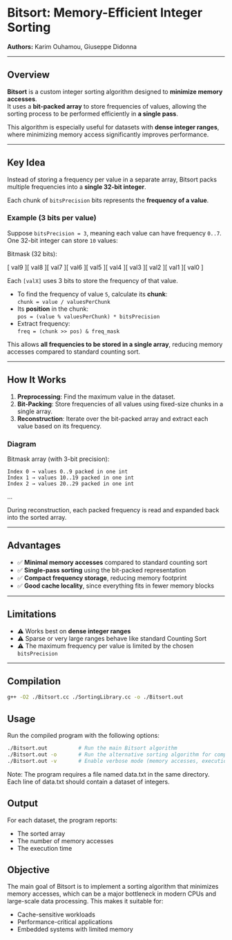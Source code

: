 # Bitsort: Memory-Efficient Integer Sorting

**Authors:** Karim Ouhamou, Giuseppe Didonna

---

## Overview

**Bitsort** is a custom integer sorting algorithm designed to **minimize memory accesses**.  
It uses a **bit-packed array** to store frequencies of values, allowing the sorting process to be performed efficiently in **a single pass**.

This algorithm is especially useful for datasets with **dense integer ranges**, where minimizing memory access significantly improves performance.

---

## Key Idea

Instead of storing a frequency per value in a separate array, Bitsort packs multiple frequencies into a **single 32-bit integer**.  

Each chunk of `bitsPrecision` bits represents the **frequency of a value**.

### Example (3 bits per value)

Suppose `bitsPrecision = 3`, meaning each value can have frequency `0..7`.  
One 32-bit integer can store `10` values:

Bitmask (32 bits):

[ val9 ][ val8 ][ val7 ][ val6 ][ val5 ][ val4 ][ val3 ][ val2 ][ val1 ][ val0 ]


Each `[valX]` uses 3 bits to store the frequency of that value.  

- To find the frequency of value `5`, calculate its **chunk**:  
  `chunk = value / valuesPerChunk`  
- Its **position** in the chunk:  
  `pos = (value % valuesPerChunk) * bitsPrecision`  
- Extract frequency:  
  `freq = (chunk >> pos) & freq_mask`

This allows **all frequencies to be stored in a single array**, reducing memory accesses compared to standard counting sort.

---

## How It Works

1. **Preprocessing**: Find the maximum value in the dataset.
2. **Bit-Packing**: Store frequencies of all values using fixed-size chunks in a single array.
3. **Reconstruction**: Iterate over the bit-packed array and extract each value based on its frequency.

### Diagram

Bitmask array (with 3-bit precision):

```
Index 0 → values 0..9 packed in one int
Index 1 → values 10..19 packed in one int
Index 2 → values 20..29 packed in one int
```
...


During reconstruction, each packed frequency is read and expanded back into the sorted array.

---

## Advantages

- ✅ **Minimal memory accesses** compared to standard counting sort  
- ✅ **Single-pass sorting** using the bit-packed representation  
- ✅ **Compact frequency storage**, reducing memory footprint  
- ✅ **Good cache locality**, since everything fits in fewer memory blocks  

---

## Limitations

- ⚠️ Works best on **dense integer ranges**  
- ⚠️ Sparse or very large ranges behave like standard Counting Sort  
- ⚠️ The maximum frequency per value is limited by the chosen `bitsPrecision`  

---

## Compilation

```bash
g++ -O2 ./Bitsort.cc ./SortingLibrary.cc -o ./Bitsort.out
```
## Usage

Run the compiled program with the following options:

```bash
./Bitsort.out          # Run the main Bitsort algorithm
./Bitsort.out -o       # Run the alternative sorting algorithm for comparison
./Bitsort.out -v       # Enable verbose mode (memory accesses, execution time)
```

Note: The program requires a file named data.txt in the same directory.
Each line of data.txt should contain a dataset of integers.

## Output

For each dataset, the program reports:

- The sorted array
- The number of memory accesses
- The execution time

## Objective

The main goal of Bitsort is to implement a sorting algorithm that minimizes memory accesses, which can be a major bottleneck in modern CPUs and large-scale data processing.
This makes it suitable for:
- Cache-sensitive workloads
- Performance-critical applications
- Embedded systems with limited memory
